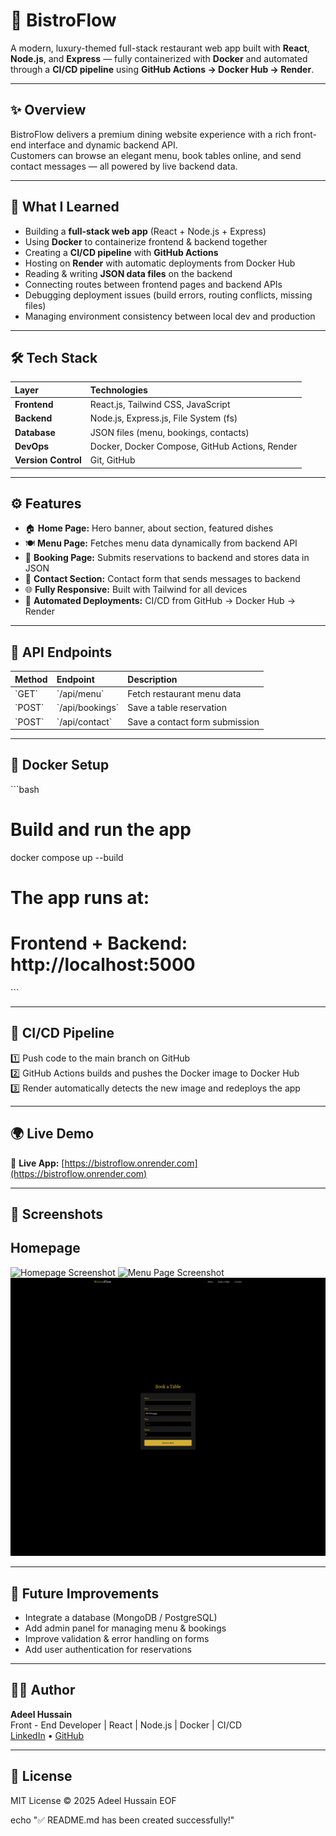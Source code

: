 # 🍷 BistroFlow

A modern, luxury-themed full-stack restaurant web app built with **React**, **Node.js**, and **Express** — fully containerized with **Docker** and automated through a **CI/CD pipeline** using **GitHub Actions → Docker Hub → Render**.

---

## ✨ Overview

BistroFlow delivers a premium dining website experience with a rich front-end interface and dynamic backend API.  
Customers can browse an elegant menu, book tables online, and send contact messages — all powered by live backend data.

---

## 🧠 What I Learned

- Building a **full-stack web app** (React + Node.js + Express)
- Using **Docker** to containerize frontend & backend together
- Creating a **CI/CD pipeline** with **GitHub Actions**
- Hosting on **Render** with automatic deployments from Docker Hub
- Reading & writing **JSON data files** on the backend
- Connecting routes between frontend pages and backend APIs
- Debugging deployment issues (build errors, routing conflicts, missing files)
- Managing environment consistency between local dev and production

---

## 🛠️ Tech Stack

| Layer | Technologies |
|:------|:--------------|
| **Frontend** | React.js, Tailwind CSS, JavaScript |
| **Backend** | Node.js, Express.js, File System (fs) |
| **Database** | JSON files (menu, bookings, contacts) |
| **DevOps** | Docker, Docker Compose, GitHub Actions, Render |
| **Version Control** | Git, GitHub |

---

## ⚙️ Features

- 🏠 **Home Page:** Hero banner, about section, featured dishes  
- 🍽️ **Menu Page:** Fetches menu data dynamically from backend API  
- 📅 **Booking Page:** Submits reservations to backend and stores data in JSON  
- 💬 **Contact Section:** Contact form that sends messages to backend  
- 🌐 **Fully Responsive:** Built with Tailwind for all devices  
- 🔁 **Automated Deployments:** CI/CD from GitHub → Docker Hub → Render  

---

## 🧩 API Endpoints

| Method | Endpoint | Description |
|:-------|:----------|:-------------|
| \`GET\` | \`/api/menu\` | Fetch restaurant menu data |
| \`POST\` | \`/api/bookings\` | Save a table reservation |
| \`POST\` | \`/api/contact\` | Save a contact form submission |

---

## 🐳 Docker Setup

\`\`\`bash
# Build and run the app
docker compose up --build

# The app runs at:
# Frontend + Backend: http://localhost:5000
\`\`\`

---

## 🚀 CI/CD Pipeline

1️⃣ Push code to the main branch on GitHub  
2️⃣ GitHub Actions builds and pushes the Docker image to Docker Hub  
3️⃣ Render automatically detects the new image and redeploys the app  

---

## 🌍 Live Demo

🔗 **Live App:** [https://bistroflow.onrender.com](https://bistroflow.onrender.com)

---

## 📸 Screenshots

## Homepage
![Homepage Screenshot](screenshots/home.png)
![Menu Page Screenshot](screenshots/menu.png)
![Booking Screenshot](screenshots/booking.png)

---

## 🧭 Future Improvements

- Integrate a database (MongoDB / PostgreSQL)
- Add admin panel for managing menu & bookings
- Improve validation & error handling on forms
- Add user authentication for reservations

---

## 👨‍💻 Author

**Adeel Hussain**  
Front - End Developer | React | Node.js | Docker | CI/CD  
[LinkedIn](https://www.linkedin.com/in/adeel-hussain-47601786/) • [GitHub](https://github.com/AdeelH12)

---

## 🏁 License

MIT License © 2025 Adeel Hussain
EOF

echo "✅ README.md has been created successfully!"

